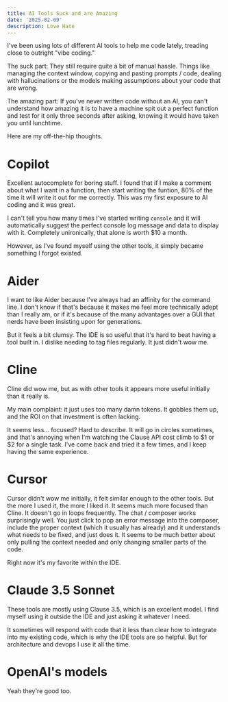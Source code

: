 ```yaml
---
title: AI Tools Suck and are Amazing
date: '2025-02-09'
description: Love Hate
---
```


I've been using lots of different AI tools to help me code lately, treading close to outright "vibe coding."

The suck part: They still require quite a bit of manual hassle. Things like managing the context window, copying and pasting prompts / code, dealing with hallucinations or the models making assumptions about your code that are wrong.

The amazing part: If you've never written code without an AI, you can't understand how amazing it is to have a machine spit out a perfect function and test for it only three seconds after asking, knowing it would have taken you until lunchtime.

Here are my off-the-hip thoughts.

# Copilot

Excellent autocomplete for boring stuff. I found that if I make a comment about what I want in a function, then start writing the funtion, 80% of the time it will write it out for me correctly. This was my first exposure to AI coding and it was great. 

I can't tell you how many times I've started writing `console` and it will automatically suggest the perfect console log message and data to display with it. Completely unironically, that alone is worth $10 a month. 

However, as I've found myself using the other tools, it simply became something I forgot existed.

# Aider

I want to like Aider because I've always had an affinity for the command line. I don't know if that's because it makes me feel more technically adept than I really am, or if it's because of the many advantages over a GUI that nerds have been insisting upon for generations.

But it feels a bit clumsy. The IDE is so useful that it's hard to beat having a tool built in. I dislike needing to tag files regularly. It just didn't wow me.

# Cline

Cline did wow me, but as with other tools it appears more useful initially than it really is.

My main complaint: it just uses too many damn tokens. It gobbles them up, and the ROI on that investment is often lacking.

It seems less... focused? Hard to describe. It will go in circles sometimes, and that's annoying when I'm watching the Clause API cost climb to $1 or $2 for a single task. I've come back and tried it a few times, and I keep having the same experience.

# Cursor

Cursor didn't wow me initially, it felt similar enough to the other tools. But the more I used it, the more I liked it. It seems much more focused than Cline. It doesn't go in loops frequently. The chat / composer works surprisingly well. You just click to pop an error message into the composer, include the proper context (which it usually has already) and it understands what needs to be fixed, and just does it. It seems to be much better about only pulling the context needed and only changing smaller parts of the code.

Right now it's my favorite within the IDE.

# Claude 3.5 Sonnet

These tools are mostly using Clause 3.5, which is an excellent model. I find myself using it outside the IDE and just asking it whatever I need.

It sometimes will respond with code that it less than clear how to integrate into my existing code, which is why the IDE tools are so helpful. But for architecture and devops I use it all the time.

# OpenAI's models

Yeah they're good too. 